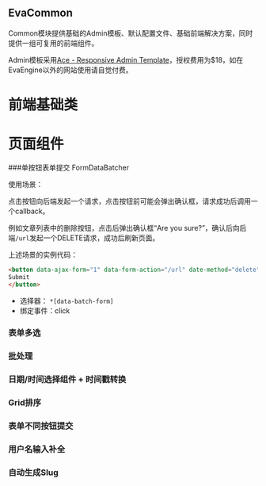 EvaCommon
---------

Common模块提供基础的Admin模板、默认配置文件、基础前端解决方案，同时提供一组可复用的前端组件。

Admin模板采用[Ace - Responsive Admin Template](https://wrapbootstrap.com/theme/ace-responsive-admin-template-WB0B30DGR)，授权费用为$18，如在EvaEngine以外的网站使用请自觉付费。


前端基础类
==========


页面组件
=========

###单按钮表单提交 FormDataBatcher

使用场景：

点击按钮向后端发起一个请求，点击按钮前可能会弹出确认框，请求成功后调用一个callback。

例如文章列表中的删除按钮，点击后弹出确认框“Are you sure?”，确认后向后端`/url`发起一个DELETE请求，成功后刷新页面。

上述场景的实例代码：

``` html
<button data-ajax-form="1" data-form-action="/url" date-method="delete" data-callback="window.location.reload();" data-confirm="1" data-confirm-message="Are you sure?">
Submit
</button>
```
- 选择器： `*[data-batch-form]`
- 绑定事件：click


### 表单多选

### 批处理

### 日期/时间选择组件 + 时间戳转换

### Grid排序

### 表单不同按钮提交

### 用户名输入补全

### 自动生成Slug



